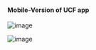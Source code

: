 #### Mobile-Version of UCF app

![image](https://cloud.githubusercontent.com/assets/18251657/21753369/cae64bcc-d5b9-11e6-97a5-38cdc41c5cc9.png)

![image](https://cloud.githubusercontent.com/assets/18251657/21755358/aa26d416-d5e0-11e6-8263-fab67d787501.png)